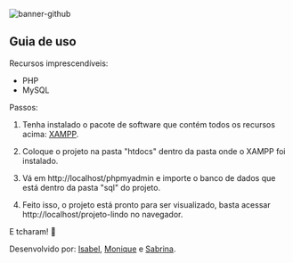 ![banner-github](https://github.com/brininha/projeto-lindo-pw/assets/105254225/a52f1734-6709-436d-b925-e25b68575e52)


## Guia de uso

Recursos imprescendíveis:
- PHP
- MySQL

Passos:
1. Tenha instalado o pacote de software que contém todos os recursos acima:
[XAMPP](https://www.apachefriends.org/pt_br/download.html).

2. Coloque o projeto na pasta "htdocs" dentro da pasta onde o XAMPP foi instalado.

3. Vá em http://localhost/phpmyadmin e importe o banco de dados que está dentro da pasta "sql" do projeto.

4. Feito isso, o projeto está pronto para ser visualizado, basta acessar http://localhost/projeto-lindo no navegador.

E tcharam! 🙌

Desenvolvido por:
[Isabel](https://www.github.com/isinha-s2),
[Monique](https://www.github.com/PipoquinhaDoce) e
[Sabrina](https://www.github.com/brininha).
